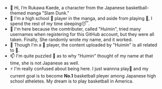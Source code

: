 - 👋 Hi, I’m Rukawa Kaede, a character from the Japanese basketball-themed manga "Slam Dunk." 
- 👀 I'm a high school 🏀 player in the manga, and aside from playing 🏀, I spend the rest of my time sleeping😴. 
- 🌱 I'm here because the comtributer, called "Huimin", tried many usernames when registering for this GitHub account, but they were all taken. Finally, She randomly wrote my name, and it worked. 
- 💞️ Though I'm a 🏀 player, the content uploaded by "Huimin" is all related to 🏐. 
- 📫 I'm quite puzzled 🤔 as to why "Huimin" thought of my name at that time, she is not Japanese as well.
- ⚡ I'm really confused about being here. I just wannna play🏀 and my current goal is to become **No.1** basketball pleyer among Japanese high school atheletes. My dream is to play basketball in America.
